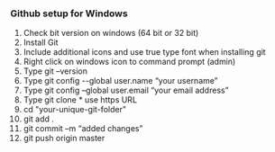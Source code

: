 ### Github setup for Windows

1. Check bit version on windows (64 bit or 32 bit)
2. Install Git
3. Include additional icons and use true type font when installing git
4. Right click on windows icon to command prompt (admin)
5. Type git –version
6. Type git config --global user.name “your username”
7. Type git config –global user.email “your email address”
8. Type git clone * use https URL
9. cd "your-unique-git-folder"
10. git add .
11. git commit –m “added changes”
12. git push origin master

